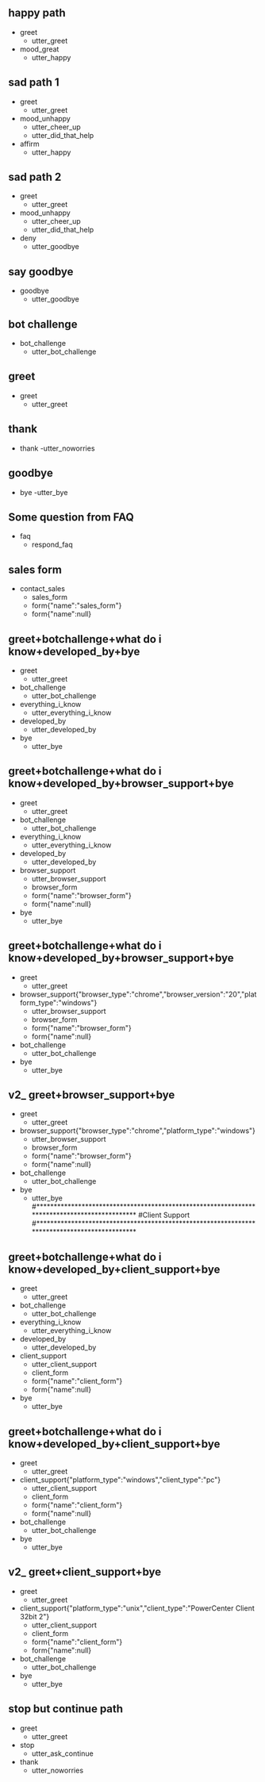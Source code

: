 ## happy path
* greet
  - utter_greet
* mood_great
  - utter_happy

## sad path 1
* greet
  - utter_greet
* mood_unhappy
  - utter_cheer_up
  - utter_did_that_help
* affirm
  - utter_happy

## sad path 2
* greet
  - utter_greet
* mood_unhappy
  - utter_cheer_up
  - utter_did_that_help
* deny
  - utter_goodbye

## say goodbye
* goodbye
  - utter_goodbye

## bot challenge
* bot_challenge
  - utter_bot_challenge

## greet
* greet
  - utter_greet

## thank
* thank
  -utter_noworries

## goodbye
* bye
  -utter_bye

## Some question from FAQ
* faq
    - respond_faq

## sales form
* contact_sales
    - sales_form
    - form{"name":"sales_form"}
    - form{"name":null}

## greet+botchallenge+what do i know+developed_by+bye
* greet
    - utter_greet
* bot_challenge
    - utter_bot_challenge
* everything_i_know
    - utter_everything_i_know
* developed_by
    - utter_developed_by
* bye
    - utter_bye

## greet+botchallenge+what do i know+developed_by+browser_support+bye
* greet
    - utter_greet
* bot_challenge
    - utter_bot_challenge
* everything_i_know
    - utter_everything_i_know
* developed_by
    - utter_developed_by
* browser_support
    - utter_browser_support
    - browser_form
    - form{"name":"browser_form"}
    - form{"name":null}
* bye
    - utter_bye
    
## greet+botchallenge+what do i know+developed_by+browser_support+bye
* greet
    - utter_greet
* browser_support{"browser_type":"chrome","browser_version":"20","platform_type":"windows"}
    - utter_browser_support
    - browser_form
    - form{"name":"browser_form"}
    - form{"name":null}
* bot_challenge
    - utter_bot_challenge
* bye
    - utter_bye
    
## v2_ greet+browser_support+bye
* greet
    - utter_greet
* browser_support{"browser_type":"chrome","platform_type":"windows"}
    - utter_browser_support
    - browser_form
    - form{"name":"browser_form"}
    - form{"name":null}
* bot_challenge
    - utter_bot_challenge
* bye
    - utter_bye
#*********************************************************************************************
#Client Support
#*********************************************************************************************
## greet+botchallenge+what do i know+developed_by+client_support+bye
* greet
    - utter_greet
* bot_challenge
    - utter_bot_challenge
* everything_i_know
    - utter_everything_i_know
* developed_by
    - utter_developed_by
* client_support
    - utter_client_support
    - client_form
    - form{"name":"client_form"}
    - form{"name":null}
* bye
    - utter_bye
    
## greet+botchallenge+what do i know+developed_by+client_support+bye
* greet
    - utter_greet
* client_support{"platform_type":"windows","client_type":"pc"}
    - utter_client_support
    - client_form
    - form{"name":"client_form"}
    - form{"name":null}
* bot_challenge
    - utter_bot_challenge
* bye
    - utter_bye
    
## v2_ greet+client_support+bye
* greet
    - utter_greet
* client_support{"platform_type":"unix","client_type":"PowerCenter Client 32bit 2"}
    - utter_client_support
    - client_form
    - form{"name":"client_form"}
    - form{"name":null}
* bot_challenge
    - utter_bot_challenge
* bye
    - utter_bye

## stop but continue path
* greet
    - utter_greet
* stop
    - utter_ask_continue
* thank
    - utter_noworries

